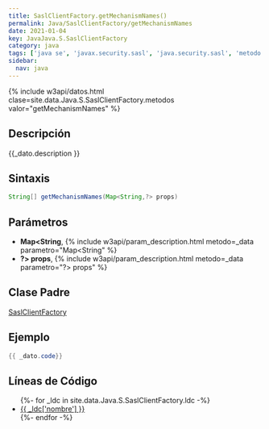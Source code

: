 ```yaml
---
title: SaslClientFactory.getMechanismNames()
permalink: Java/SaslClientFactory/getMechanismNames
date: 2021-01-04
key: JavaJava.S.SaslClientFactory
category: java
tags: ['java se', 'javax.security.sasl', 'java.security.sasl', 'metodo java', 'Java 1.5']
sidebar: 
  nav: java
---
```


{% include w3api/datos.html clase=site.data.Java.S.SaslClientFactory.metodos valor="getMechanismNames" %}

## Descripción
{{_dato.description }}

## Sintaxis
~~~java
String[] getMechanismNames(Map<String,?> props)
~~~

## Parámetros
* **Map&lt;String**,  {% include w3api/param_description.html metodo=_data parametro="Map<String" %}
* **?&gt; props**,  {% include w3api/param_description.html metodo=_data parametro="?> props" %}

## Clase Padre
[SaslClientFactory](/Java/SaslClientFactory/)

## Ejemplo
~~~java
{{ _dato.code}}
~~~

## Líneas de Código
<ul>
{%- for _ldc in site.data.Java.S.SaslClientFactory.ldc -%}
   <li>
       <a href="{{_ldc['url'] }}">{{ _ldc['nombre'] }}</a>
   </li>
{%- endfor -%}
</ul>
